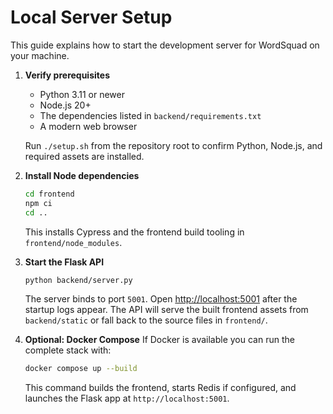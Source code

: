 # Local Server Setup

This guide explains how to start the development server for WordSquad on your machine.

1. **Verify prerequisites**
   - Python 3.11 or newer
   - Node.js 20+
   - The dependencies listed in `backend/requirements.txt`
   - A modern web browser

   Run `./setup.sh` from the repository root to confirm Python, Node.js, and required assets are installed.

2. **Install Node dependencies**
   ```bash
   cd frontend
   npm ci
   cd ..
   ```
   This installs Cypress and the frontend build tooling in `frontend/node_modules`.

3. **Start the Flask API**
   ```bash
   python backend/server.py
   ```
   The server binds to port `5001`. Open <http://localhost:5001> after the startup logs appear. The API will serve the built frontend assets from `backend/static` or fall back to the source files in `frontend/`.

4. **Optional: Docker Compose**
   If Docker is available you can run the complete stack with:
   ```bash
   docker compose up --build
   ```
   This command builds the frontend, starts Redis if configured, and launches the Flask app at `http://localhost:5001`.
